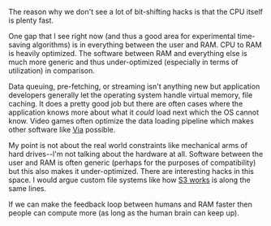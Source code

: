 The reason why we don't see a lot of bit-shifting hacks is that the CPU itself is plenty fast.

One gap that I see right now (and thus a good area for experimental time-saving algorithms) is in everything between the user and RAM. CPU to RAM is heavily optimized. The software between RAM and everything else is much more generic and thus under-optimized (especially in terms of utilization) in comparison.

Data queuing, pre-fetching, or streaming isn't anything new but application developers generally let the operating system handle virtual memory, file caching. It does a pretty good job but there are often cases where the application knows more about what it *could* load next which the OS cannot know. Video games often optimize the data loading pipeline which makes other software like [Via](https://www.youtube.com/watch?v=e5wAn-4e5hQ) possible.

My point is not about the real world constraints like mechanical arms of hard drives--I'm not talking about the hardware at all. Software between the user and RAM is often generic (perhaps for the purposes of compatibility) but this also makes it under-optimized. There are interesting hacks in this space. I would argue custom file systems like how [S3 works](https://www.allthingsdistributed.com/2023/07/building-and-operating-a-pretty-big-storage-system.html) is along the same lines.

If we can make the feedback loop between humans and RAM faster then people can compute more (as long as the human brain can keep up).
